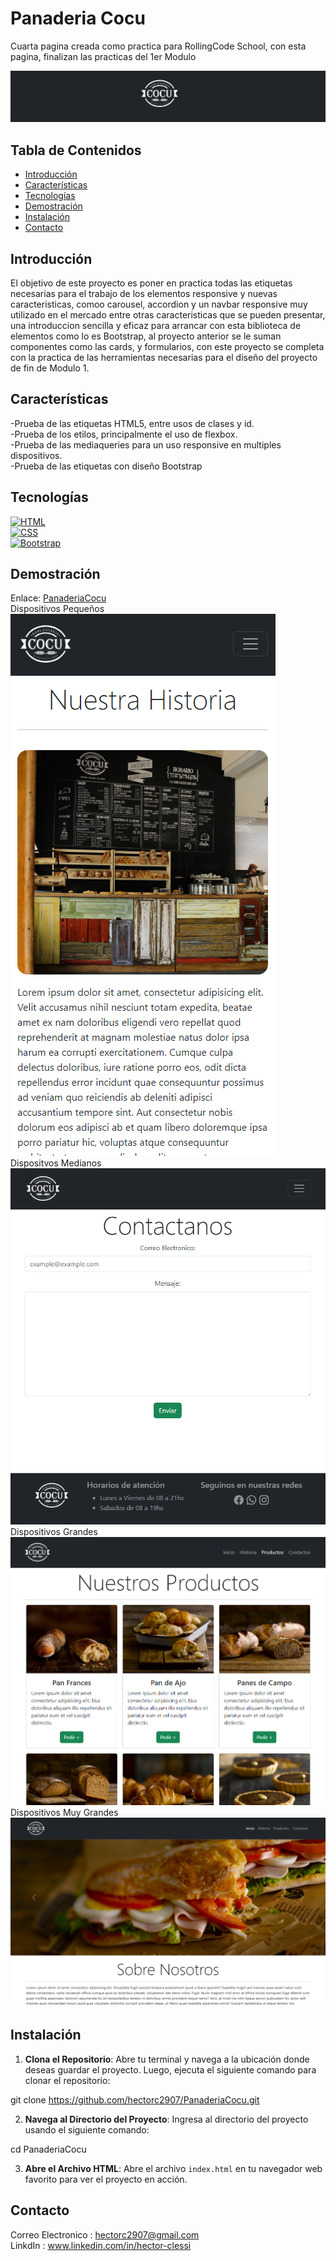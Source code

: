 # Panaderia Cocu

Cuarta pagina creada como practica para RollingCode School, con esta pagina, finalizan las practicas del 1er Modulo

![](https://github.com/hectorc2907/PanaderiaCocu/blob/dev/img/capturas/Logo.PNG)

## Tabla de Contenidos

- [Introducción](#introducción)
- [Características](#características)
- [Tecnologías](#tecnologías)
- [Demostración](#demostración)
- [Instalación](#instalación)
- [Contacto](#contacto)

## Introducción

El objetivo de este proyecto es poner en practica todas las etiquetas necesarias para el trabajo de los elementos responsive y nuevas caracteristicas, comoo carousel, accordion y un navbar responsive muy utilizado en el mercado entre otras caracteristicas que se pueden presentar, una introduccion sencilla y eficaz para arrancar con esta biblioteca de elementos como lo es Bootstrap, al proyecto anterior se le suman componentes como las cards, y formularios, con este proyecto se completa con la practica de las herramientas necesarias para el diseño del proyecto de fin de Modulo 1.

## Características

-Prueba de las etiquetas HTML5, entre usos de clases y id.  
-Prueba de los etilos, principalmente el uso de flexbox.  
-Prueba de las mediaqueries para un uso responsive en multiples dispositivos.  
-Prueba de las etiquetas con diseño Bootstrap 

## Tecnologías

[![HTML](https://img.shields.io/badge/-HTML-orange?style=flat&logo=html5&logoColor=white)](https://www.w3.org/TR/html52/)  
[![CSS](https://img.shields.io/badge/-CSS-blue?style=flat&logo=css3&logoColor=white)](https://www.w3.org/Style/CSS/)  
[![Bootstrap](https://img.shields.io/badge/-Bootstrap-purple?style=flat&logo=bootstrap&logoColor=white)](https://getbootstrap.com/)  
## Demostración

Enlace:
[PanaderiaCocu](https://panaderiacocuhac.netlify.app/)  
Dispositivos Pequeños  
![Dispositivos Pequeños](https://github.com/hectorc2907/PanaderiaCocu/blob/dev/img/capturas/Small.PNG)  
Dispositvos Medianos  
![Dispositivos Medianos](https://github.com/hectorc2907/PanaderiaCocu/blob/dev/img/capturas/Medium.PNG)  
Dispositivos Grandes  
![Dispositivos Grandes](https://github.com/hectorc2907/PanaderiaCocu/blob/dev/img/capturas/Large.PNG)  
Dispositivos Muy Grandes  
![Dispositivos Muy Grandes](https://github.com/hectorc2907/PanaderiaCocu/blob/dev/img/capturas/XLarge.PNG)

## Instalación

1. **Clona el Repositorio**: Abre tu terminal y navega a la ubicación donde deseas guardar el proyecto. Luego, ejecuta el siguiente comando para clonar el repositorio:
    
git clone https://github.com/hectorc2907/PanaderiaCocu.git
    
2. **Navega al Directorio del Proyecto**: Ingresa al directorio del proyecto usando el siguiente comando:
    
cd PanaderiaCocu
    
3. **Abre el Archivo HTML**: Abre el archivo `index.html` en tu navegador web favorito para ver el proyecto en acción.

## Contacto

Correo Electronico : hectorc2907@gmail.com    
LinkdIn : www.linkedin.com/in/hector-clessi